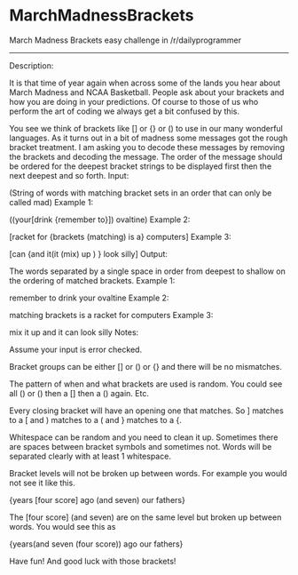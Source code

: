 MarchMadnessBrackets
====================

March Madness Brackets easy challenge in /r/dailyprogrammer

--------------------

Description:

It is that time of year again when across some of the lands you hear about March Madness and NCAA Basketball. People ask about your brackets and how you are doing in your predictions. Of course to those of us who perform the art of coding we always get a bit confused by this.

You see we think of brackets like [] or {} or () to use in our many wonderful languages. As it turns out in a bit of madness some messages got the rough bracket treatment. I am asking you to decode these messages by removing the brackets and decoding the message. The order of the message should be ordered for the deepest bracket strings to be displayed first then the next deepest and so forth.
Input:

(String of words with matching bracket sets in an order that can only be called mad)
Example 1:

((your[drink {remember to}]) ovaltine)
Example 2:

[racket for {brackets (matching) is a} computers]
Example 3:

[can {and it(it (mix) up ) } look silly]
Output:

The words separated by a single space in order from deepest to shallow on the ordering of matched brackets.
Example 1:

remember to drink your ovaltine
Example 2:

matching brackets is a racket for computers
Example 3:

mix it up and it can look silly
Notes:

Assume your input is error checked.

Bracket groups can be either [] or () or {} and there will be no mismatches.

The pattern of when and what brackets are used is random. You could see all () or () then a [] then a () again. Etc.

Every closing bracket will have an opening one that matches. So ] matches to a [ and ) matches to a ( and } matches to a {.

Whitespace can be random and you need to clean it up. Sometimes there are spaces between bracket symbols and sometimes not. Words will be separated clearly with at least 1 whitespace.

Bracket levels will not be broken up between words. For example you would not see it like this.

{years [four score] ago (and seven) our fathers}

The [four score] (and seven) are on the same level but broken up between words. You would see this as

{years(and seven (four score)) ago our fathers}

Have fun! And good luck with those brackets!

